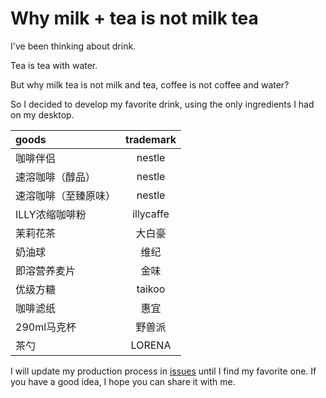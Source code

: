 # Why milk + tea is not milk tea

I've been thinking about drink.

Tea is tea with water.

But why milk tea is not milk and tea, coffee is not coffee and water?

So I decided to develop my favorite drink, using the only ingredients I had on my desktop.

| goods | trademark |
| :-- | :---: |
| 咖啡伴侣 | nestle |
| 速溶咖啡（醇品） | nestle |
| 速溶咖啡（至臻原味） | nestle |
| ILLY浓缩咖啡粉| illycaffe |
| 茉莉花茶 | 大白豪 |
| 奶油球 | 维纪 |
| 即溶营养麦片 | 金味 |
| 优级方糖 | taikoo |
| 咖啡滤纸 | 惠宜 |
| 290ml马克杯 | 野兽派 |
| 茶勺 | LORENA |

I will update my production process in [issues](https://github.com/xiaohuoni/How-to-make-a-good-drink/issues) until I find my favorite one.
If you have a good idea, I hope you can share it with me.
